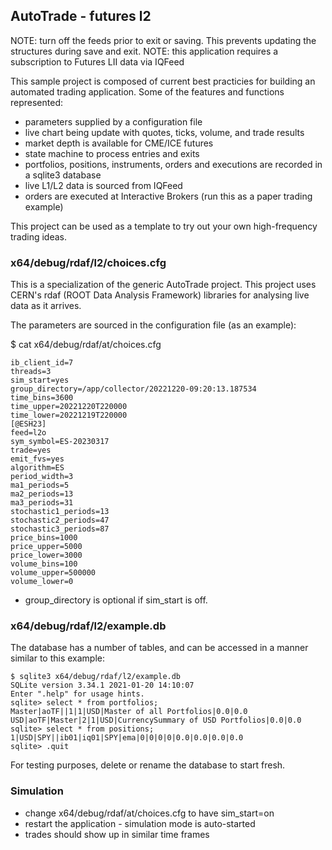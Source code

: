 ## AutoTrade - futures l2

NOTE: turn off the feeds prior to exit or saving.  This prevents updating the structures during save and exit.
NOTE: this application requires a subscription to Futures LII data via IQFeed

This sample project is composed of current best practicies for building an
automated trading application.  Some of the features and functions represented:

* parameters supplied by a configuration file
* live chart being update with quotes, ticks, volume, and trade results
* market depth is available for CME/ICE futures
* state machine to process entries and exits
* portfolios, positions, instruments, orders and executions are recorded in a sqlite3 database
* live L1/L2 data is sourced from IQFeed
* orders are executed at Interactive Brokers (run this as a paper trading example)

This project can be used as a template to try out your own high-frequency trading ideas.

### x64/debug/rdaf/l2/choices.cfg

This is a specialization of the generic AutoTrade project.  This project uses CERN's rdaf (ROOT Data Analysis Framework)
libraries for analysing live data as it arrives.

The parameters are sourced in the configuration file (as an example): 

$ cat x64/debug/rdaf/at/choices.cfg
```
ib_client_id=7
threads=3
sim_start=yes
group_directory=/app/collector/20221220-09:20:13.187534
time_bins=3600
time_upper=20221220T220000
time_lower=20221219T220000
[@ESH23]
feed=l2o
sym_symbol=ES-20230317
trade=yes
emit_fvs=yes
algorithm=ES
period_width=3
ma1_periods=5
ma2_periods=13
ma3_periods=31
stochastic1_periods=13
stochastic2_periods=47
stochastic3_periods=87
price_bins=1000
price_upper=5000
price_lower=3000
volume_bins=100
volume_upper=500000
volume_lower=0
```
* group_directory is optional if sim_start is off.

### x64/debug/rdaf/l2/example.db

The database has a number of tables, and can be accessed in a manner similar to this example:

```
$ sqlite3 x64/debug/rdaf/l2/example.db
SQLite version 3.34.1 2021-01-20 14:10:07
Enter ".help" for usage hints.
sqlite> select * from portfolios;
Master|aoTF||1|1|USD|Master of all Portfolios|0.0|0.0
USD|aoTF|Master|2|1|USD|CurrencySummary of USD Portfolios|0.0|0.0
sqlite> select * from positions;
1|USD|SPY||ib01|iq01|SPY|ema|0|0|0|0|0.0|0.0|0.0|0.0
sqlite> .quit
```

For testing purposes, delete or rename the database to start fresh.

### Simulation

* change x64/debug/rdaf/at/choices.cfg to have sim_start=on
* restart the application - simulation mode is auto-started
* trades should show up in similar time frames

